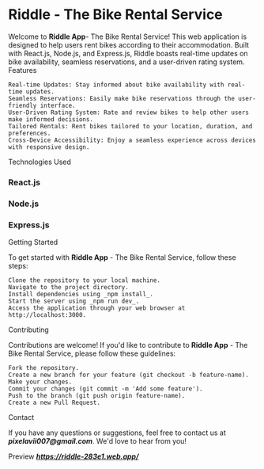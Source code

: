 # Riddle - The Bike Rental Service

Welcome to **Riddle App**- The Bike Rental Service! This web application is designed to help users rent bikes according to their accommodation. Built with React.js, Node.js, and Express.js, Riddle boasts real-time updates on bike availability, seamless reservations, and a user-driven rating system.
Features

    Real-time Updates: Stay informed about bike availability with real-time updates.
    Seamless Reservations: Easily make bike reservations through the user-friendly interface.
    User-Driven Rating System: Rate and review bikes to help other users make informed decisions.
    Tailored Rentals: Rent bikes tailored to your location, duration, and preferences.
    Cross-Device Accessibility: Enjoy a seamless experience across devices with responsive design.

Technologies Used

   ### React.js
   ### Node.js
   ### Express.js

Getting Started

To get started with **Riddle App** - The Bike Rental Service, follow these steps:

    Clone the repository to your local machine.
    Navigate to the project directory.
    Install dependencies using _npm install_.
    Start the server using _npm run dev_.
    Access the application through your web browser at http://localhost:3000.

Contributing

Contributions are welcome! If you'd like to contribute to **Riddle App** - The Bike Rental Service, please follow these guidelines:

    Fork the repository.
    Create a new branch for your feature (git checkout -b feature-name).
    Make your changes.
    Commit your changes (git commit -m 'Add some feature').
    Push to the branch (git push origin feature-name).
    Create a new Pull Request.


Contact

If you have any questions or suggestions, feel free to contact us at **_pixelavii007@gmail.com_**. We'd love to hear from you!


Preview
**_https://riddle-283e1.web.app/_**
